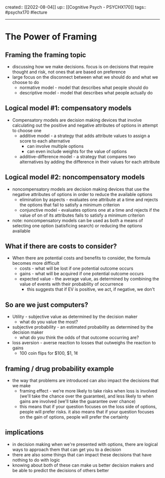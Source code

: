 created:: [[2022-08-04]]
up:: [[Cognitive Psych - PSYCHX170]]
tags:: #psychx170 #lecture 
***
# The Power of Framing

## Framing the framing topic

- discussing how we make decisions. focus is on decisions that require thought and risk, not ones that are based on preference
- large focus on the disconnect between what we should do and what we choose to do
  - normative model - model that describes what people should do
  - descriptive model - model that describes what people actually do

## Logical model #1: compensatory models

- Compensatory models are decision making devices that involve calculating out the positive and negative attributes of options in attempt to choose one
  - additive model - a strategy that adds attribute values to assign a score to each alternative
    - can involve multiple options
    - can even include weights for the value of options
  - additive-difference model - a strategy that compares two alternatives by adding the difference in their values for each attribute

## Logical model #2: noncompensatory models

- noncompensatory models are decision making devices that use the negative attributes of options in order to reduce the available options
  - elimination by aspects - evaluates one attribute at a time and rejects the options that fail to satisfy a minimum criterion
  - conjunctive model - evaluates options one at a time and rejects if the value of on of its attributes fails to satisfy a minimum criterion
- note: noncompensatory models can be used as both a means of selecting one option (satisficing search) or reducing the options available

## What if there are costs to consider?

- When there are potential costs and benefits to consider, the formula becomes more difficult
  - costs - what will be lost if one potential outcome occurs
  - gains - what will be acquired if one potential outcome occurs
  - expected value - the average value, as determined by combining the value of events with their probability of occurrence
    - this suggests that if EV is positive, we act, if negative, we don't

## So are we just computers?

- Utility - subjective value as determined by the decision maker
  - what do you value the most?
- subjective probability - an estimated probability as determined by the decision maker
  - what do you think the odds of that outcome occurring are?
- loss aversion - averse reaction to losses that outweighs the reaction to gains
  - 100 coin flips for $100, $1, 1¢

## framing / drug probability example

- the way that problems are introduced can also impact the decisions that we make
  - framing effect - we're more likely to take risks when loss is involved (we'll take the chance over the guarantee), and less likely to when gains are involved (we'll take the guarantee over chance)
  - this means that if your question focuses on the loss side of options, people will prefer risks. it also means that if your question focuses on the gain of options, people will prefer the certainty

## implications

- in decision making when we're presented with options, there are logical ways to approach them that can get you to a decision
- there are also some things that can impact these decisions that have nothing to do with logic
- knowing about both of these can make us better decision makers and be able to predict the decisions of others better